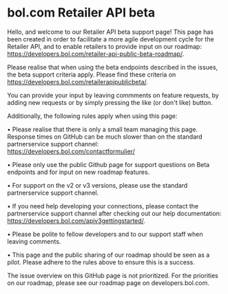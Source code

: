 # bol.com Retailer API beta


Hello, and welcome to our Retailer API beta support page! This page has been created in order to facilitate a more agile development cycle for the Retailer API, and to enable retailers to provide input on our roadmap: https://developers.bol.com/retailer-api-public-beta-roadmap/.

Please realise that when using the beta endpoints described in the issues, the beta support criteria apply. Please find these criteria on https://developers.bol.com/retailerapipublicbeta/.

You can provide your input by leaving commments on feature requests, by adding new requests or by simply pressing the like (or don't like) button.

Additionally, the following rules apply when using this page:

•	Please realise that there is only a small team managing this page. Response times on GitHub can be much slower than on the standard partnerservice support channel: https://developers.bol.com/contactformulier/

•	Please only use the public Github page for support questions on Beta endpoints and for input on new roadmap features. 

•	For support on the v2 or v3 versions, please use the standard partnerservice support channel.

•	If you need help developing your connections, please contact the partnerservice support channel after checking out our help documentation: https://developers.bol.com/apiv3gettingstarted/.

•	Please be polite to fellow developers and to our support staff when leaving comments.

•	This page and the public sharing of our roadmap should be seen as a pilot. Please adhere to the rules above to ensure this is a success.

The issue overview on this GitHub page is not prioritized. For the priorities on our roadmap, please see our roadmap page on developers.bol.com.

 

